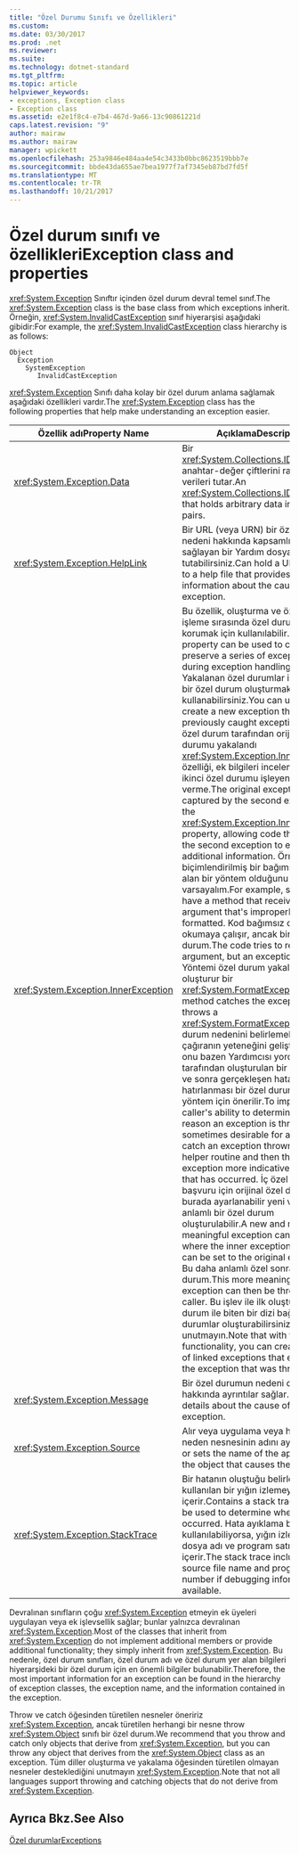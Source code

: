 ```yaml
---
title: "Özel Durumu Sınıfı ve Özellikleri"
ms.custom: 
ms.date: 03/30/2017
ms.prod: .net
ms.reviewer: 
ms.suite: 
ms.technology: dotnet-standard
ms.tgt_pltfrm: 
ms.topic: article
helpviewer_keywords:
- exceptions, Exception class
- Exception class
ms.assetid: e2e1f8c4-e7b4-467d-9a66-13c90861221d
caps.latest.revision: "9"
author: mairaw
ms.author: mairaw
manager: wpickett
ms.openlocfilehash: 253a9846e484aa4e54c3433b0bbc8623519bbb7e
ms.sourcegitcommit: bbde43da655ae7bea1977f7af7345eb87bd7fd5f
ms.translationtype: MT
ms.contentlocale: tr-TR
ms.lasthandoff: 10/21/2017
---
```

# <a name="exception-class-and-properties"></a><span data-ttu-id="f73aa-102">Özel durum sınıfı ve özellikleri</span><span class="sxs-lookup"><span data-stu-id="f73aa-102">Exception class and properties</span></span>

<span data-ttu-id="f73aa-103"><xref:System.Exception> Sınıftır içinden özel durum devral temel sınıf.</span><span class="sxs-lookup"><span data-stu-id="f73aa-103">The <xref:System.Exception> class is the base class from which exceptions inherit.</span></span> <span data-ttu-id="f73aa-104">Örneğin, <xref:System.InvalidCastException> sınıf hiyerarşisi aşağıdaki gibidir:</span><span class="sxs-lookup"><span data-stu-id="f73aa-104">For example, the <xref:System.InvalidCastException> class hierarchy is as follows:</span></span>

```
Object
  Exception
    SystemException
       InvalidCastException
```

<span data-ttu-id="f73aa-105"><xref:System.Exception> Sınıfı daha kolay bir özel durum anlama sağlamak aşağıdaki özellikleri vardır.</span><span class="sxs-lookup"><span data-stu-id="f73aa-105">The <xref:System.Exception> class has the following properties that help make understanding an exception easier.</span></span>

| <span data-ttu-id="f73aa-106">Özellik adı</span><span class="sxs-lookup"><span data-stu-id="f73aa-106">Property Name</span></span> | <span data-ttu-id="f73aa-107">Açıklama</span><span class="sxs-lookup"><span data-stu-id="f73aa-107">Description</span></span> |
| ------------- | ----------- |
| <xref:System.Exception.Data> | <span data-ttu-id="f73aa-108">Bir <xref:System.Collections.IDictionary> , anahtar-değer çiftlerini rastgele verileri tutar.</span><span class="sxs-lookup"><span data-stu-id="f73aa-108">An <xref:System.Collections.IDictionary> that holds arbitrary data in key-value pairs.</span></span> |
| <xref:System.Exception.HelpLink> | <span data-ttu-id="f73aa-109">Bir URL (veya URN) bir özel durumun nedeni hakkında kapsamlı bilgi sağlayan bir Yardım dosyası basılı tutabilirsiniz.</span><span class="sxs-lookup"><span data-stu-id="f73aa-109">Can hold a URL (or URN) to a help file that provides extensive information about the cause of an exception.</span></span> |
| <xref:System.Exception.InnerException> | <span data-ttu-id="f73aa-110">Bu özellik, oluşturma ve özel durum işleme sırasında özel durumlar bir dizi korumak için kullanılabilir.</span><span class="sxs-lookup"><span data-stu-id="f73aa-110">This property can be used to create and preserve a series of exceptions during exception handling.</span></span> <span data-ttu-id="f73aa-111">Daha önce Yakalanan özel durumlar içeren yeni bir özel durum oluşturmak için kullanabilirsiniz.</span><span class="sxs-lookup"><span data-stu-id="f73aa-111">You can use it to create a new exception that contains previously caught exceptions.</span></span> <span data-ttu-id="f73aa-112">İkinci özel durum tarafından orijinal özel durumu yakalandı <xref:System.Exception.InnerException> özelliği, ek bilgileri incelemek için ikinci özel durumu işleyen kodu izin verme.</span><span class="sxs-lookup"><span data-stu-id="f73aa-112">The original exception can be captured by the second exception in the <xref:System.Exception.InnerException> property, allowing code that handles the second exception to examine the additional information.</span></span> <span data-ttu-id="f73aa-113">Örneğin, hatalı biçimlendirilmiş bir bağımsız değişken alan bir yöntem olduğunu varsayalım.</span><span class="sxs-lookup"><span data-stu-id="f73aa-113">For example, suppose you have a method that receives an argument that's improperly formatted.</span></span>  <span data-ttu-id="f73aa-114">Kod bağımsız değişkeni okumaya çalışır, ancak bir özel durum.</span><span class="sxs-lookup"><span data-stu-id="f73aa-114">The code tries to read the argument, but an exception is thrown.</span></span> <span data-ttu-id="f73aa-115">Yöntemi özel durum yakalar ve oluşturur bir <xref:System.FormatException>.</span><span class="sxs-lookup"><span data-stu-id="f73aa-115">The method catches the exception and throws a <xref:System.FormatException>.</span></span> <span data-ttu-id="f73aa-116">Bir özel durum nedenini belirlemek için çağıranın yeteneğini geliştirmek için onu bazen Yardımcısı yordamı tarafından oluşturulan bir özel catch ve sonra gerçekleşen hata daha hatırlanması bir özel durum için bir yöntem için önerilir.</span><span class="sxs-lookup"><span data-stu-id="f73aa-116">To improve the caller's ability to determine the reason an exception is thrown, it is sometimes desirable for a method to catch an exception thrown by a helper routine and then throw an exception more indicative of the error that has occurred.</span></span> <span data-ttu-id="f73aa-117">İç özel duruma başvuru için orijinal özel durumu burada ayarlanabilir yeni ve daha anlamlı bir özel durum oluşturulabilir.</span><span class="sxs-lookup"><span data-stu-id="f73aa-117">A new and more meaningful exception can be created, where the inner exception reference can be set to the original exception.</span></span> <span data-ttu-id="f73aa-118">Bu daha anlamlı özel sonra çağırana durum.</span><span class="sxs-lookup"><span data-stu-id="f73aa-118">This more meaningful exception can then be thrown to the caller.</span></span> <span data-ttu-id="f73aa-119">Bu işlev ile ilk oluşturulan özel durum ile biten bir dizi bağlantılı özel durumlar oluşturabilirsiniz unutmayın.</span><span class="sxs-lookup"><span data-stu-id="f73aa-119">Note that with this functionality, you can create a series of linked exceptions that ends with the exception that was thrown first.</span></span> |
| <xref:System.Exception.Message> | <span data-ttu-id="f73aa-120">Bir özel durumun nedeni olan hakkında ayrıntılar sağlar.</span><span class="sxs-lookup"><span data-stu-id="f73aa-120">Provides details about the cause of an exception.</span></span>
| <xref:System.Exception.Source> | <span data-ttu-id="f73aa-121">Alır veya uygulama veya hataya neden nesnesinin adını ayarlar.</span><span class="sxs-lookup"><span data-stu-id="f73aa-121">Gets or sets the name of the application or the object that causes the error.</span></span> |
| <xref:System.Exception.StackTrace>| <span data-ttu-id="f73aa-122">Bir hatanın oluştuğu belirlemek için kullanılan bir yığın izlemeyi içerir.</span><span class="sxs-lookup"><span data-stu-id="f73aa-122">Contains a stack trace that can be used to determine where an error occurred.</span></span> <span data-ttu-id="f73aa-123">Hata ayıklama bilgileri kullanılabiliyorsa, yığın izleme kaynak dosya adı ve program satır sayısını içerir.</span><span class="sxs-lookup"><span data-stu-id="f73aa-123">The stack trace includes the source file name and program line number if debugging information is available.</span></span> |

<span data-ttu-id="f73aa-124">Devralınan sınıfların çoğu <xref:System.Exception> etmeyin ek üyeleri uygulayan veya ek işlevsellik sağlar; bunlar yalnızca devralınan <xref:System.Exception>.</span><span class="sxs-lookup"><span data-stu-id="f73aa-124">Most of the classes that inherit from <xref:System.Exception> do not implement additional members or provide additional functionality; they simply inherit from <xref:System.Exception>.</span></span> <span data-ttu-id="f73aa-125">Bu nedenle, özel durum sınıfları, özel durum adı ve özel durum yer alan bilgileri hiyerarşideki bir özel durum için en önemli bilgiler bulunabilir.</span><span class="sxs-lookup"><span data-stu-id="f73aa-125">Therefore, the most important information for an exception can be found in the hierarchy of exception classes, the exception name, and the information contained in the exception.</span></span>

<span data-ttu-id="f73aa-126">Throw ve catch öğesinden türetilen nesneler öneririz <xref:System.Exception>, ancak türetilen herhangi bir nesne throw <xref:System.Object> sınıfı bir özel durum.</span><span class="sxs-lookup"><span data-stu-id="f73aa-126">We recommend that you throw and catch only objects that derive from <xref:System.Exception>, but you can throw any object that derives from the <xref:System.Object> class as an exception.</span></span> <span data-ttu-id="f73aa-127">Tüm diller oluşturma ve yakalama öğesinden türetilen olmayan nesneler desteklediğini unutmayın <xref:System.Exception>.</span><span class="sxs-lookup"><span data-stu-id="f73aa-127">Note that not all languages support throwing and catching objects that do not derive from <xref:System.Exception>.</span></span>
  
## <a name="see-also"></a><span data-ttu-id="f73aa-128">Ayrıca Bkz.</span><span class="sxs-lookup"><span data-stu-id="f73aa-128">See Also</span></span>  
[<span data-ttu-id="f73aa-129">Özel durumlar</span><span class="sxs-lookup"><span data-stu-id="f73aa-129">Exceptions</span></span>](index.md)
